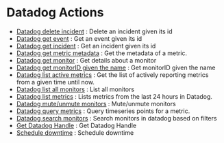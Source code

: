 # Datadog Actions
* [Datadog delete incident](https://github.com/unskript/Awesome-CloudOps-Automation/Datadog/legos/datadog_delete_incident/README.md) : Delete an incident given its id
* [Datadog get event](https://github.com/unskript/Awesome-CloudOps-Automation/Datadog/legos/datadog_get_event/README.md) : Get an event given its id
* [Datadog get incident](https://github.com/unskript/Awesome-CloudOps-Automation/Datadog/legos/datadog_get_incident/README.md) : Get an incident given its id
* [Datadog get metric metadata](https://github.com/unskript/Awesome-CloudOps-Automation/Datadog/legos/datadog_get_metric_metadata/README.md) : Get the metadata of a metric.
* [Datadog get monitor](https://github.com/unskript/Awesome-CloudOps-Automation/Datadog/legos/datadog_get_monitor/README.md) : Get details about a monitor
* [Datadog get monitorID given the name](https://github.com/unskript/Awesome-CloudOps-Automation/Datadog/legos/datadog_get_monitorid/README.md) : Get monitorID given the name
* [Datadog list active metrics](https://github.com/unskript/Awesome-CloudOps-Automation/Datadog/legos/datadog_list_active_metrics/README.md) : Get the list of actively reporting metrics from a given time until now.
* [Datadog list all monitors](https://github.com/unskript/Awesome-CloudOps-Automation/Datadog/legos/datadog_list_all_monitors/README.md) : List all monitors
* [Datadog list metrics](https://github.com/unskript/Awesome-CloudOps-Automation/Datadog/legos/datadog_list_metrics/README.md) : Lists metrics from the last 24 hours in Datadog.
* [Datadog mute/unmute monitors](https://github.com/unskript/Awesome-CloudOps-Automation/Datadog/legos/datadog_mute_or_unmute_alerts/README.md) : Mute/unmute monitors
* [Datadog query metrics](https://github.com/unskript/Awesome-CloudOps-Automation/Datadog/legos/datadog_query_metrics/README.md) : Query timeseries points for a metric.
* [Datadog search monitors](https://github.com/unskript/Awesome-CloudOps-Automation/Datadog/legos/datadog_search_monitors/README.md) : Search monitors in datadog based on filters
* [Get Datadog Handle](https://github.com/unskript/Awesome-CloudOps-Automation/Datadog/legos/datadog_get_handle/README.md) : Get Datadog Handle
* [Schedule downtime](https://github.com/unskript/Awesome-CloudOps-Automation/Datadog/legos/datadog_schedule_downtime/README.md) : Schedule downtime
